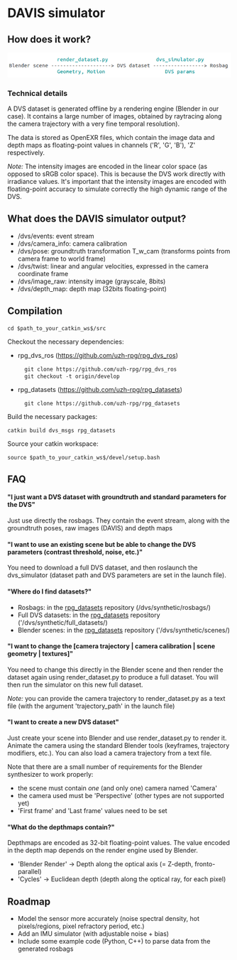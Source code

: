 # DAVIS simulator

## How does it work?

<img src="pipeline.png" width="675">

### Technical details

A DVS dataset is generated offline by a rendering engine (Blender in our case).
It contains a large number of images, obtained by raytracing along the camera trajectory with a very fine temporal resolution).

The data is stored as OpenEXR files, which contain the image data and depth maps as floating-point values in channels ('R', 'G', 'B'), 'Z' respectively.

*Note:* The intensity images are encoded in the linear color space (as opposed to sRGB color space). This is because the DVS work directly with irradiance values. It's important that the intensity images are encoded with floating-point accuracy to simulate correctly the high dynamic range of the DVS.

## What does the DAVIS simulator output?

- /dvs/events: event stream
- /dvs/camera_info: camera calibration
- /dvs/pose: groundtruth transformation T_w_cam (transforms points from camera frame to world frame)
- /dvs/twist: linear and angular velocities, expressed in the camera coordinate frame
- /dvs/image_raw: intensity image (grayscale, 8bits)
- /dvs/depth_map: depth map (32bits floating-point)

## Compilation

    cd $path_to_your_catkin_ws$/src
    
Checkout the necessary dependencies:

- rpg_dvs_ros (https://github.com/uzh-rpg/rpg_dvs_ros)

        git clone https://github.com/uzh-rpg/rpg_dvs_ros
        git checkout -t origin/develop
        
- rpg_datasets (https://github.com/uzh-rpg/rpg_datasets)

        git clone https://github.com/uzh-rpg/rpg_datasets

Build the necessary packages:

    catkin build dvs_msgs rpg_datasets
    
Source your catkin workspace:

    source $path_to_your_catkin_ws$/devel/setup.bash

## FAQ

#### "I just want a DVS dataset with groundtruth and standard parameters for the DVS"

Just use directly the rosbags. They contain the event stream, along with the groundtruth poses, raw images (DAVIS) and depth maps

#### "I want to use an existing scene but be able to change the DVS parameters (contrast threshold, noise, etc.)"

You need to download a full DVS dataset, and then roslaunch the dvs_simulator (dataset path and DVS parameters are set in the launch file).

#### "Where do I find datasets?"

- Rosbags: in the [rpg_datasets]() repository (/dvs/synthetic/rosbags/)
- Full DVS datasets: in the [rpg_datasets]() repository ('/dvs/synthetic/full_datasets/)
- Blender scenes: in the [rpg_datasets]() repository ('/dvs/synthetic/scenes/)

#### "I want to change the [camera trajectory | camera calibration | scene geometry | textures]"

You need to change this directly in the Blender scene and then render the dataset again using render_dataset.py to produce a full dataset. You will then run the simulator on this new full dataset.

*Note:* you can provide the camera trajectory to render_dataset.py as a text file (with the argument 'trajectory_path' in the launch file)

#### "I want to create a new DVS dataset"

Just create your scene into Blender and use render_dataset.py to render it.
Animate the camera using the standard Blender tools (keyframes, trajectory modifiers, etc.). You can also load a camera trajectory from a text file.

Note that there are a small number of requirements for the Blender synthesizer to work properly:

- the scene must contain *one* (and only one) camera named 'Camera'
- the camera used must be 'Perspective' (other types are not supported yet)
- 'First frame' and 'Last frame' values need to be set

#### "What do the depthmaps contain?"

Depthmaps are encoded as 32-bit floating-point values.
The value encoded in the depth map depends on the render engine used by Blender.

- 'Blender Render' -> Depth along the optical axis (= Z-depth, fronto-parallel)
- 'Cycles' -> Euclidean depth (depth along the optical ray, for each pixel)

## Roadmap

- Model the sensor more accurately (noise spectral density, hot pixels/regions, pixel refractory period, etc.)
- Add an IMU simulator (with adjustable noise + bias)
- Include some example code (Python, C++) to parse data from the generated rosbags

